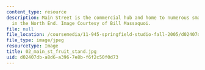 ```yaml
---
content_type: resource
description: Main Street is the commercial hub and home to numerous small businesses
  in the North End. Image Courtesy of Bill Massaquoi.
file: null
file_location: /coursemedia/11-945-springfield-studio-fall-2005/d02407dba8d6a3967e8bf6f2c50f0d73_02_main_st_fruit_stand.jpg
file_type: image/jpeg
resourcetype: Image
title: 02_main_st_fruit_stand.jpg
uid: d02407db-a8d6-a396-7e8b-f6f2c50f0d73
---
```

